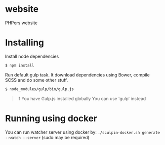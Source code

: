 website
=======

PHPers website

Installing
====================

Install node dependencies

```bash
$ npm install
```

Run default gulp task. It download dependencies using Bower, compile SCSS and do some other stuff.

```bash
$ node_modules/gulp/bin/gulp.js
```

> If You have Gulp.js installed globally You can use 'gulp' instead


Running using docker
====================

You can run watcher server using docker by: `./sculpin-docker.sh generate --watch --server` (sudo may be required)

